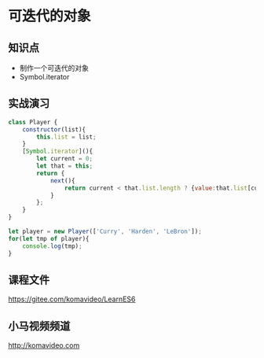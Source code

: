 可迭代的对象
===========

## 知识点

* 制作一个可迭代的对象
* Symbol.iterator

## 实战演习

~~~js
class Player {
	constructor(list){
		this.list = list;
	}
	[Symbol.iterator](){
		let current = 0;
		let that = this;
		return {
			next(){
				return current < that.list.length ? {value:that.list[current++], done:false} : {done:true};
			}
		};
	}
}

let player = new Player(['Curry', 'Harden', 'LeBron']);
for(let tmp of player){
	console.log(tmp);
}
~~~

## 课程文件

https://gitee.com/komavideo/LearnES6

## 小马视频频道

http://komavideo.com
